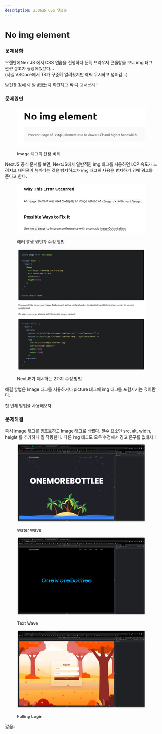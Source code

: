 ```yaml
---
description: 230626 CSS 연습중
---
```


# No img element

### 문제상황

오랜만에NextJS 에서 CSS 연습을 진행하다 문득 브라우저 콘솔창을 보니 img 태그 관련 경고가 등장해있었다...\
(사실 VSCode에서 TS가 꾸준히 알려줬지만 애써 무시하고 넘어감...)

발견한 김에 왜 발생했는지 확인하고 싹 다 고쳐보자 !



### 문제원인

<figure><img src="../../../.gitbook/assets/image (29).png" alt=""><figcaption><p>Image 태그의 탄생 비화</p></figcaption></figure>

NextJS 공식 문서를 보면, NextJS에서 일반적인 img 태그를 사용하면 LCP 속도가 느려지고 대역폭이 높아지는 것을 방지하고자 img 태그의 사용을 방지하기 위해 경고를 준다고 한다.



<figure><img src="../../../.gitbook/assets/image (27).png" alt=""><figcaption><p>에러 발생 원인과 수정 방법</p></figcaption></figure>

<figure><img src="../../../.gitbook/assets/image (3).png" alt=""><figcaption><p>NextJS가 제시하는 2가지 수정 방법</p></figcaption></figure>

해결 방법은 Image 태그를 사용하거나 picture 태그에 img 태그를 포함시키는 것이란다.

첫 번째 방법을 사용해보자.



### 문제해결

즉시 Image 태그를 임포트하고 Image 태그로 바꿨다. 필수 요소인 src, alt, width, height 를 추가하니 잘 작동한다. 다른 img 태그도 모두 수정해서 경고 문구를 없애자 !

<figure><img src="../../../.gitbook/assets/image (4).png" alt=""><figcaption><p>Water Wave</p></figcaption></figure>

<figure><img src="../../../.gitbook/assets/image (2).png" alt=""><figcaption><p>Text Wave</p></figcaption></figure>

<figure><img src="../../../.gitbook/assets/image (6).png" alt=""><figcaption><p>Falling Login</p></figcaption></figure>

깔끔\~

